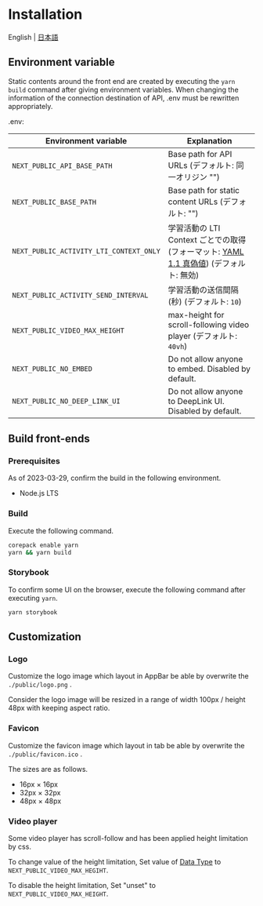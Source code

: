 # Installation

English | [日本語](INSTALL-ja.md)

## Environment variable

Static contents around the front end are created by executing the `yarn build` command after giving environment variables.
When changing the information of the connection destination of API, .env must be rewritten appropriately.

.env:

| Environment variable                    | Explanation                                                                                                               |
| --------------------------------------- | ------------------------------------------------------------------------------------------------------------------------- |
| `NEXT_PUBLIC_API_BASE_PATH`             | Base path for API URLs (デフォルト: 同一オリジン "")                                                                      |
| `NEXT_PUBLIC_BASE_PATH`                 | Base path for static content URLs (デフォルト: "")                                                                        |
| `NEXT_PUBLIC_ACTIVITY_LTI_CONTEXT_ONLY` | 学習活動の LTI Context ごとでの取得 (フォーマット: [YAML 1.1 真偽値](https://yaml.org/type/bool.html)) (デフォルト: 無効) |
| `NEXT_PUBLIC_ACTIVITY_SEND_INTERVAL`    | 学習活動の送信間隔 (秒) (デフォルト: `10`)                                                                                |
| `NEXT_PUBLIC_VIDEO_MAX_HEIGHT`          | max-height for scroll-following video player (デフォルト: `40vh`)                                                         |
| `NEXT_PUBLIC_NO_EMBED`                  | Do not allow anyone to embed. Disabled by default.                                                                        |
| `NEXT_PUBLIC_NO_DEEP_LINK_UI`           | Do not allow anyone to DeepLink UI. Disabled by default.                                                                  |

## Build front-ends

### Prerequisites

As of 2023-03-29, confirm the build in the following environment.

- Node.js LTS

### Build

Execute the following command.

```sh
corepack enable yarn
yarn && yarn build
```

### Storybook

To confirm some UI on the browser, execute the following command after executing `yarn`.

```sh
yarn storybook
```

## Customization

### Logo

Customize the logo image which layout in AppBar be able by overwrite the `./public/logo.png` .

Consider the logo image will be resized in a range of width 100px / height 48px with keeping aspect ratio.

### Favicon

Customize the favicon image which layout in tab be able by overwrite the `./public/favicon.ico` .

The sizes are as follows.

- 16px × 16px
- 32px × 32px
- 48px × 48px

### Video player

Some video player has scroll-follow and has been applied height limitation by css.

To change value of the height limitation, Set value of [<length> Data Type](https://developer.mozilla.org/en-US/docs/Web/CSS/Length) to `NEXT_PUBLIC_VIDEO_MAX_HEGIHT`.

To disable the height limitation, Set "unset" to `NEXT_PUBLIC_VIDEO_MAX_HEIGHT`.

